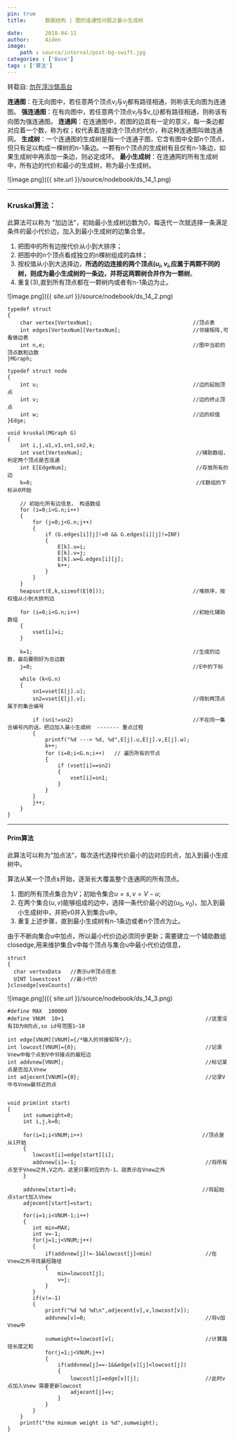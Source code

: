 ```yaml
---
pin: true
title:      数据结构 | 图的连通性问题之最小生成树

date:       2018-04-11
author:     Aiden
image: 
    path : source/internal/post-bg-swift.jpg
categories : ['Base']
tags : ['算法']
---
```


转载自: [勿在浮沙筑高台](http://blog.csdn.net/luoshixian099/article/details/51908175)

**连通图**：在无向图中，若任意两个顶点$v_{i}$与$v_{j}$都有路径相通，则称该无向图为连通图。
**强连通图**：在有向图中，若任意两个顶点$v_{i}$与$v_{j}都有路径相通，则称该有向图为强连通图。
**连通网**：在连通图中，若图的边具有一定的意义，每一条边都对应着一个数，称为权；权代表着连接连个顶点的代价，称这种连通图叫做连通网。
**生成树**：一个连通图的生成树是指一个连通子图，它含有图中全部n个顶点，但只有足以构成一棵树的n-1条边。一颗有n个顶点的生成树有且仅有n-1条边，如果生成树中再添加一条边，则必定成环。
**最小生成树**：在连通网的所有生成树中，所有边的代价和最小的生成树，称为最小生成树。


![image.png]({{ site.url }}/source/nodebook/ds_14_1.png)

---
### Kruskal算法：

此算法可以称为 "加边法"，初始最小生成树边数为0，每迭代一次就选择一条满足条件的最小代价边，加入到最小生成树的边集合里。

1. 把图中的所有边按代价从小到大排序；
2. 把图中的n个顶点看成独立的n棵树组成的森林；
3. 按权值从小到大选择边，**所选的边连接的两个顶点$(u_{i},v_{i}$,应属于两颗不同的树，则成为最小生成树的一条边，并将这两颗树合并作为一颗树**。
4. 重复(3),直到所有顶点都在一颗树内或者有n-1条边为止。

![image.png]({{ site.url }}/source/nodebook/ds_14_2.png)

```
typedef struct          
{        
    char vertex[VertexNum];                                //顶点表         
    int edges[VertexNum][VertexNum];                       //邻接矩阵,可看做边表         
    int n,e;                                               //图中当前的顶点数和边数         
}MGraph;

typedef struct node  
{  
    int u;                                                 //边的起始顶点   
    int v;                                                 //边的终止顶点   
    int w;                                                 //边的权值   
}Edge;

void kruskal(MGraph G)  
{  
    int i,j,u1,v1,sn1,sn2,k;  
    int vset[VertexNum];                                    //辅助数组，判定两个顶点是否连通   
    int E[EdgeNum];                                         //存放所有的边   
    k=0;                                                    //E数组的下标从0开始  

    // 初始化所有边信息， 构造数组
    for (i=0;i<G.n;i++)  
    {  
        for (j=0;j<G.n;j++)  
        {  
            if (G.edges[i][j]!=0 && G.edges[i][j]!=INF)  
            {  
                E[k].u=i;  
                E[k].v=j;  
                E[k].w=G.edges[i][j];  
                k++;  
            }  
        }  
    }     
    heapsort(E,k,sizeof(E[0]));                            //堆排序，按权值从小到大排列边

    for (i=0;i<G.n;i++)                                    //初始化辅助数组   
    {  
        vset[i]=i;  
    }  

    k=1;                                                   //生成的边数，最后要刚好为总边数   
    j=0;                                                   //E中的下标   

    while (k<G.n)  
    {   
        sn1=vset[E[j].u];  
        sn2=vset[E[j].v];                                  //得到两顶点属于的集合编号  

        if (sn1!=sn2)                                      //不在同一集合编号内的话，把边加入最小生成树  ------- 重点过程
        {
            printf("%d ---> %d, %d",E[j].u,E[j].v,E[j].w);       
            k++;  
            for (i=0;i<G.n;i++)   // 遍历所有的节点
            {
                if (vset[i]==sn2)  
                {  
                    vset[i]=sn1;  
                }  
            }             
        }  
        j++;  
    }  
}
```


---

#### Prim算法

此算法可以称为“加点法”，每次迭代选择代价最小的边对应的点，加入到最小生成树中。

算法从某一个顶点s开始，逐渐长大覆盖整个连通网的所有顶点。

1. 图的所有顶点集合为$V$；初始令集合$u={s},v=V-u$;
2. 在两个集合$(u,v)$能够组成的边中，选择一条代价最小的边$(u_0,v_0)$，加入到最小生成树中，并把$v0$并入到集合u中。
3. 重复上述步骤，直到最小生成树有n-1条边或者n个顶点为止。

由于不断向集合u中加点，所以最小代价边必须同步更新；需要建立一个辅助数组closedge,用来维护集合v中每个顶点与集合u中最小代价边信息，

```
struct
{
  char vertexData   //表示u中顶点信息
  UINT lowestcost   //最小代价
}closedge[vexCounts]
```

![image.png]({{ site.url }}/source/nodebook/ds_14_3.png)


```
#define MAX  100000
#define VNUM  10+1                                             //这里没有ID为0的点,so id号范围1~10

int edge[VNUM][VNUM]={/*输入的邻接矩阵*/};
int lowcost[VNUM]={0};                                         //记录Vnew中每个点到V中邻接点的最短边
int addvnew[VNUM];                                             //标记某点是否加入Vnew
int adjecent[VNUM]={0};                                        //记录V中与Vnew最邻近的点


void prim(int start)
{
     int sumweight=0;
     int i,j,k=0;

     for(i=1;i<VNUM;i++)                                      //顶点是从1开始
     {
        lowcost[i]=edge[start][i];
        addvnew[i]=-1;                                         //将所有点至于Vnew之外,V之内，这里只要对应的为-1，就表示在Vnew之外
     }

     addvnew[start]=0;                                        //将起始点start加入Vnew
     adjecent[start]=start;

     for(i=1;i<VNUM-1;i++)                                        
     {
        int min=MAX;
        int v=-1;
        for(j=1;j<VNUM;j++)                                      
        {
            if(addvnew[j]!=-1&&lowcost[j]<min)                 //在Vnew之外寻找最短路径
            {
                min=lowcost[j];
                v=j;
            }
        }
        if(v!=-1)
        {
            printf("%d %d %d\n",adjecent[v],v,lowcost[v]);
            addvnew[v]=0;                                      //将v加Vnew中

            sumweight+=lowcost[v];                             //计算路径长度之和
            for(j=1;j<VNUM;j++)
            {
                if(addvnew[j]==-1&&edge[v][j]<lowcost[j])      
                {
                    lowcost[j]=edge[v][j];                     //此时v点加入Vnew 需要更新lowcost
                    adjecent[j]=v;                             
                }
            }
        }
    }
    printf("the minmum weight is %d",sumweight);
}
```
